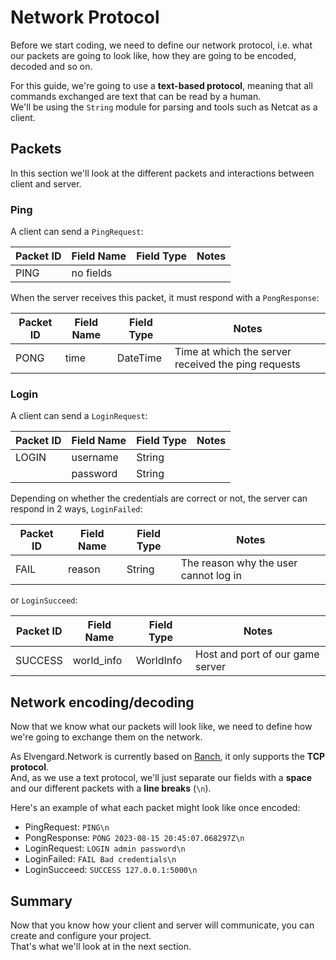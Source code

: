 # Network Protocol

Before we start coding, we need to define our network protocol, i.e. what our packets 
are going to look like, how they are going to be encoded, decoded and so on.

For this guide, we're going to use a **text-based protocol**, meaning that all commands 
exchanged are text that can be read by a human.  
We'll be using the `String` module for parsing and tools such as Netcat as a client.

## Packets

In this section we'll look at the different packets and interactions between client 
and server.

### Ping

A client can send a `PingRequest`:

| Packet ID | Field Name | Field Type | Notes |
|-----------|------------|------------|-------|
| PING      | no fields  |            |       |

When the server receives this packet, it must respond with a `PongResponse`:

| Packet ID | Field Name | Field Type | Notes                                               |
|-----------|------------|------------|-----------------------------------------------------|
| PONG      | time       | DateTime   | Time at which the server received the ping requests | 

### Login

A client can send a `LoginRequest`:

| Packet ID | Field Name | Field Type | Notes |
|-----------|------------|------------|-------|
| LOGIN     | username   | String     |       |
|           | password   | String     |       |

Depending on whether the credentials are correct or not, the server can respond in 2 ways,
`LoginFailed`:

| Packet ID | Field Name | Field Type | Notes                                 |
|-----------|------------|------------|---------------------------------------|
| FAIL      | reason     | String     | The reason why the user cannot log in |

or `LoginSucceed`:

| Packet ID | Field Name | Field Type | Notes                            |
|-----------|------------|------------|----------------------------------|
| SUCCESS   | world_info | WorldInfo  | Host and port of our game server |

## Network encoding/decoding

Now that we know what our packets will look like, we need to define how we're going to 
exchange them on the network.

As Elvengard.Network is currently based on 
[Ranch](https://ninenines.eu/docs/en/ranch/2.1/guide/), it only supports the **TCP protocol**.  
And, as we use a text protocol, we'll just separate our fields with a **space** and our 
different packets with a **line breaks** (`\n`).

Here's an example of what each packet might look like once encoded:

  - PingRequest: `PING\n`
  - PongResponse: `PONG 2023-08-15 20:45:07.068297Z\n`
  - LoginRequest: `LOGIN admin password\n`
  - LoginFailed: `FAIL Bad credentials\n`
  - LoginSucceed: `SUCCESS 127.0.0.1:5000\n`

## Summary

Now that you know how your client and server will communicate, you can create and 
configure your project.  
That's what we'll look at in the next section.
